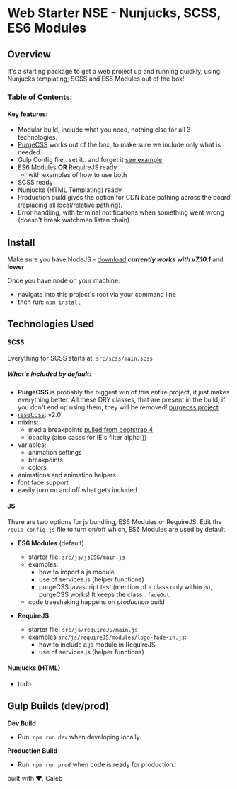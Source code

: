 # Web Starter NSE - Nunjucks, SCSS, ES6 Modules

## Overview
It's a starting package to get a web project up and running quickly, using: Nunjucks templating, SCSS and ES6 Modules out of the box!

### Table of Contents:

#### Key features:
* Modular build, include what you need, nothing else for all 3 technologies.
* [PurgeCSS](https://github.com/FullHuman/purgecss/) works out of the box, to make sure we include only what is needed.
* Gulp Config file.. set it.. and forget it [see example](https://youtu.be/tLq27iOW0R0?t=23s)
* ES6 Modules **OR** RequireJS ready
    * with examples of how to use both
* SCSS ready
* Nunjucks (HTML Templating) ready
* Production build gives the option for CDN base pathing across the board (replacing all local/relative pathing).
* Error handling, with terminal notifications when something went wrong (doesn't break watchmen listen chain)

## Install

Make sure you have NodeJS - [download](https://nodejs.org/)
***currently works with v7.10.1*** and **lower**

Once you have node on your machine:

* navigate into this project's root via your command line
* then run: `npm install`

## Technologies Used

#### SCSS
Everything for SCSS starts at: `src/scss/main.scss`

##### What's included by default:
* **PurgeCSS** is probably the biggest win of this entire project, it just makes everything better. All these DRY classes, that are present in the build, if you don't end up using them, they will be removed! [purgecss project](https://github.com/FullHuman/purgecss/)
* [reset.css](http://meyerweb.com/eric/tools/css/reset/): v2.0
* mixins:
    * media breakpoints [pulled from bootstrap 4](https://github.com/twbs/bootstrap/blob/v4-dev/scss/mixins/_breakpoints.scss)
    * opacity (also cases for IE's filter alpha())
* variables:
    * animation settings
    * breakpoints
    * colors
* animations and animation helpers
* font face support
* easily turn on and off what gets included

#### JS
There are two options for js bundling, ES6 Modules or RequireJS. Edit the `/gulp-config.js` file to turn on/off which, ES6 Modules are used by default.

* **ES6 Modules** (default)
    * starter file: `src/js/jsES6/main.js`
    * examples:
        * how to import a js module
        * use of services.js (helper functions)
        * purgeCSS javascript test (mention of a class only within js), purgeCSS works! It keeps the class `.fadeOut`
    * code treeshaking happens on *production* build

* **RequireJS**
    * starter file: `src/js/requireJS/main.js`
    * examples `src/js/requireJS/modules/logo-fade-in.js`:
        * how to include a js module in RequireJS
        * use of services.js (helper functions)

#### Nunjucks (HTML)
* todo

## Gulp Builds (dev/prod)

**Dev Build**
* Run: `npm run dev` when developing locally.

**Production Build**
* Run: `npm run prod` when code is ready for production.

built with :heart:, Caleb
